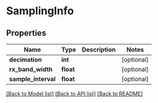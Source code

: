 # SamplingInfo

## Properties
Name | Type | Description | Notes
------------ | ------------- | ------------- | -------------
**decimation** | **int** |  | [optional] 
**rx_band_width** | **float** |  | [optional] 
**sample_interval** | **float** |  | [optional] 

[[Back to Model list]](../README.md#documentation-for-models) [[Back to API list]](../README.md#documentation-for-api-endpoints) [[Back to README]](../README.md)


